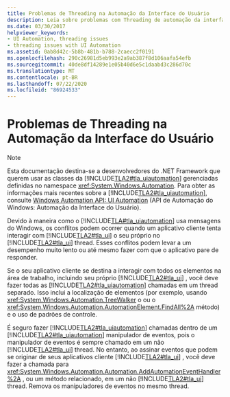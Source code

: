 ```yaml
---
title: Problemas de Threading na Automação da Interface do Usuário
description: Leia sobre problemas com Threading de automação da interface do usuário. Por exemplo, os conflitos podem ocorrer se um aplicativo cliente tentar interagir com sua própria interface do usuário no thread da interface.
ms.date: 03/30/2017
helpviewer_keywords:
- UI Automation, threading issues
- threading issues with UI Automation
ms.assetid: 0ab8d42c-5b8b-481b-b788-2caecc2f0191
ms.openlocfilehash: 290c26981d5eb993e2a9ab387f8d106aafa54efb
ms.sourcegitcommit: 40de8df14289e1e05b40d6e5c1daabd3c286d70c
ms.translationtype: MT
ms.contentlocale: pt-BR
ms.lasthandoff: 07/22/2020
ms.locfileid: "86924533"
---
```

# <a name="ui-automation-threading-issues"></a>Problemas de Threading na Automação da Interface do Usuário
> [!NOTE]
> Esta documentação destina-se a desenvolvedores do .NET Framework que querem usar as classes da [!INCLUDE[TLA2#tla_uiautomation](../../../includes/tla2sharptla-uiautomation-md.md)] gerenciadas definidas no namespace <xref:System.Windows.Automation>. Para obter as informações mais recentes sobre a [!INCLUDE[TLA2#tla_uiautomation](../../../includes/tla2sharptla-uiautomation-md.md)], consulte [Windows Automation API: UI Automation](/windows/win32/winauto/entry-uiauto-win32) (API de Automação do Windows: Automação da Interface do Usuário).  
  
 Devido à maneira como o [!INCLUDE[TLA#tla_uiautomation](../../../includes/tlasharptla-uiautomation-md.md)] usa mensagens do Windows, os conflitos podem ocorrer quando um aplicativo cliente tenta interagir com [!INCLUDE[TLA2#tla_ui](../../../includes/tla2sharptla-ui-md.md)] o seu próprio no [!INCLUDE[TLA2#tla_ui](../../../includes/tla2sharptla-ui-md.md)] thread. Esses conflitos podem levar a um desempenho muito lento ou até mesmo fazer com que o aplicativo pare de responder.  
  
 Se o seu aplicativo cliente se destina a interagir com todos os elementos na área de trabalho, incluindo seu próprio [!INCLUDE[TLA2#tla_ui](../../../includes/tla2sharptla-ui-md.md)] , você deve fazer todas as [!INCLUDE[TLA2#tla_uiautomation](../../../includes/tla2sharptla-uiautomation-md.md)] chamadas em um thread separado. Isso inclui a localização de elementos (por exemplo, usando <xref:System.Windows.Automation.TreeWalker> o ou o <xref:System.Windows.Automation.AutomationElement.FindAll%2A> método) e o uso de padrões de controle.  
  
 É seguro fazer [!INCLUDE[TLA2#tla_uiautomation](../../../includes/tla2sharptla-uiautomation-md.md)] chamadas dentro de um [!INCLUDE[TLA2#tla_uiautomation](../../../includes/tla2sharptla-uiautomation-md.md)] manipulador de eventos, pois o manipulador de eventos é sempre chamado em um não [!INCLUDE[TLA2#tla_ui](../../../includes/tla2sharptla-ui-md.md)] thread. No entanto, ao assinar eventos que podem se originar de seus aplicativos cliente [!INCLUDE[TLA2#tla_ui](../../../includes/tla2sharptla-ui-md.md)] , você deve fazer a chamada para <xref:System.Windows.Automation.Automation.AddAutomationEventHandler%2A> , ou um método relacionado, em um não [!INCLUDE[TLA2#tla_ui](../../../includes/tla2sharptla-ui-md.md)] thread. Remova os manipuladores de eventos no mesmo thread.
